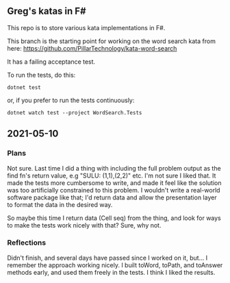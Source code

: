 
## Greg's katas in F#

This repo is to store various kata implementations in F#.

This branch is the starting point for working on the word search kata from here:
https://github.com/PillarTechnology/kata-word-search

It has a failing acceptance test.

To run the tests, do this:

```
dotnet test
```

or, if you prefer to run the tests continuously:

```
dotnet watch test --project WordSearch.Tests
```

## 2021-05-10

### Plans

Not sure. Last time I did a thing with including the full problem output as the find fn's return value, e.g "SULU: (1,1),(2,2)" etc. I'm not sure I liked that. It made the tests more cumbersome to write, and made it feel like the solution was too artificially constrained to this problem. I wouldn't write a real-world software package like that; I'd return data and allow the presentation layer to format the data in the desired way.

So maybe this time I return data (Cell seq) from the thing, and look for ways to make the tests work nicely with that? Sure, why not.


### Reflections

Didn't finish, and several days have passed since I worked on it, but... I remember the approach working nicely. I built toWord, toPath, and toAnswer methods early, and used them freely in the tests. I think I liked the results.
